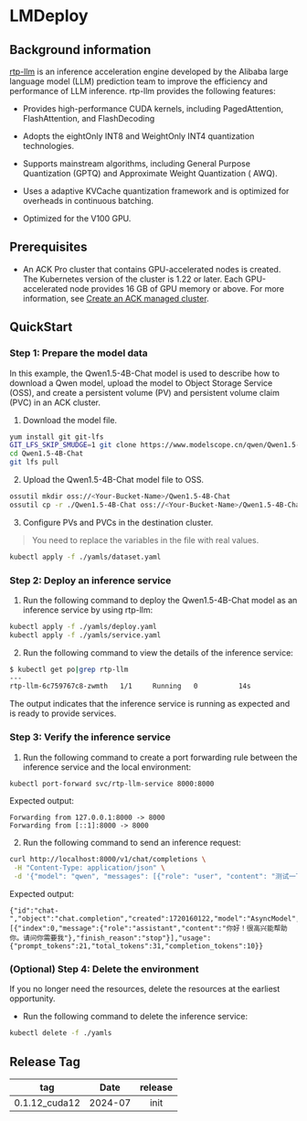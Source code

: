 # LMDeploy

## Background information

[rtp-llm](https://github.com/alibaba/rtp-llm) is an inference acceleration engine developed by the Alibaba large
language model (LLM) prediction team to improve the efficiency and performance of LLM inference. rtp-llm provides the
following features:

- Provides high-performance CUDA kernels, including PagedAttention, FlashAttention, and FlashDecoding


- Adopts the eightOnly INT8 and WeightOnly INT4 quantization technologies.


- Supports mainstream algorithms, including General Purpose Quantization (GPTQ) and Approximate Weight Quantization (
  AWQ).


- Uses a adaptive KVCache quantization framework and is optimized for overheads in continuous batching.


- Optimized for the V100 GPU.

## Prerequisites

- An ACK Pro cluster that contains GPU-accelerated nodes is created. The Kubernetes version of the cluster is 1.22 or
  later. Each GPU-accelerated node provides 16 GB of GPU memory or above. For more information,
  see [Create an ACK managed cluster](https://www.alibabacloud.com/help/en/ack/ack-managed-and-ack-dedicated/user-guide/create-an-ack-managed-cluster-2).

## QuickStart

### Step 1: Prepare the model data

In this example, the Qwen1.5-4B-Chat model is used to describe how to download a Qwen model, upload the model to Object
Storage Service (OSS), and create a persistent volume (PV) and persistent volume claim (PVC) in an ACK cluster.

1. Download the model file.

```bash
yum install git git-lfs
GIT_LFS_SKIP_SMUDGE=1 git clone https://www.modelscope.cn/qwen/Qwen1.5-4B-Chat.git
cd Qwen1.5-4B-Chat
git lfs pull
```

2. Upload the Qwen1.5-4B-Chat model file to OSS.

```bash
ossutil mkdir oss://<Your-Bucket-Name>/Qwen1.5-4B-Chat
ossutil cp -r ./Qwen1.5-4B-Chat oss://<Your-Bucket-Name>/Qwen1.5-4B-Chat
```

3. Configure PVs and PVCs in the destination cluster.

> You need to replace the variables in the file with real values.

```bash
kubectl apply -f ./yamls/dataset.yaml
```

### Step 2: Deploy an inference service

1. Run the following command to deploy the Qwen1.5-4B-Chat model as an inference service by using rtp-llm:

```bash
kubectl apply -f ./yamls/deploy.yaml
kubectl apply -f ./yamls/service.yaml
```

2. Run the following command to view the details of the inference service:

```bash
$ kubectl get po|grep rtp-llm
---
rtp-llm-6c759767c8-zwmth   1/1     Running   0          14s
```

The output indicates that the inference service is running as expected and is ready to provide services.

### Step 3: Verify the inference service

1. Run the following command to create a port forwarding rule between the inference service and the local environment:

```bash
kubectl port-forward svc/rtp-llm-service 8000:8000
```

Expected output:

```text
Forwarding from 127.0.0.1:8000 -> 8000
Forwarding from [::1]:8000 -> 8000
```

2. Run the following command to send an inference request:

```bash
curl http://localhost:8000/v1/chat/completions \
 -H "Content-Type: application/json" \
 -d '{"model": "qwen", "messages": [{"role": "user", "content": "测试一下"}], "max_tokens": 10, "temperature": 0.7, "top_p": 0.9, "seed": 10}'
```

Expected output:

```text
{"id":"chat-","object":"chat.completion","created":1720160122,"model":"AsyncModel","choices":[{"index":0,"message":{"role":"assistant","content":"你好！很高兴能帮助你。请问你需要我"},"finish_reason":"stop"}],"usage":{"prompt_tokens":21,"total_tokens":31,"completion_tokens":10}}
```

### (Optional) Step 4: Delete the environment

If you no longer need the resources, delete the resources at the earliest opportunity.

- Run the following command to delete the inference service:

```bash
kubectl delete -f ./yamls
```

## Release Tag

|      tag      |  Date   | release |
|:-------------:|:-------:|:-------:|
| 0.1.12_cuda12 | 2024-07 |  init   |           


